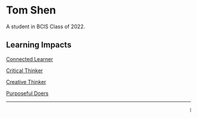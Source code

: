 # Tom Shen

A student in BCIS Class of 2022.

## Learning Impacts

[Connected Learner](impacts/cl.md)

[Critical Thinker](impacts/crit.md)

[Creative Thinker](impacts/cret.md)

[Purposeful Doers](impacts/pd.md)

---

<marquee>Please give me a diploma! :) I will be very glad if you do. Let's see how many people are actually reading this line on the board right now. Stop reading, please listen to my presentation and not get distracted by this scrolling sentence. Why are you still reading? Please, listen to the presentation, don't get distracted. Still reading? Okay, whatever, there's no more.</marquee>
